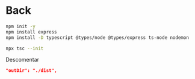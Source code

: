 # Back
```bash
npm init -y
npm install express
npm install -D typescript @types/node @types/express ts-node nodemon
```

```bash
npx tsc --init
```

Descomentar

```json
"outDir": "./dist",
```
